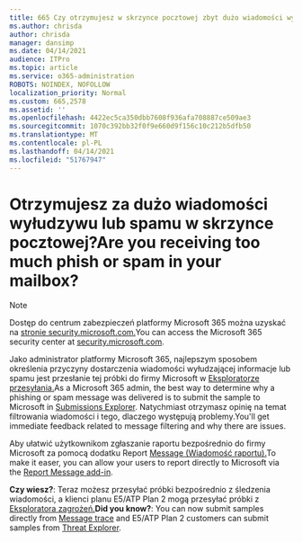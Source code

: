 ```yaml
---
title: 665 Czy otrzymujesz w skrzynce pocztowej zbyt dużo wiadomości wyłudowych lub spamu?
ms.author: chrisda
author: chrisda
manager: dansimp
ms.date: 04/14/2021
audience: ITPro
ms.topic: article
ms.service: o365-administration
ROBOTS: NOINDEX, NOFOLLOW
localization_priority: Normal
ms.custom: 665,2578
ms.assetid: ''
ms.openlocfilehash: 4422ec5ca350dbb7608f936afa708887ce509ae3
ms.sourcegitcommit: 1070c392bb32f0f9e660d9f156c10c212b5dfb50
ms.translationtype: MT
ms.contentlocale: pl-PL
ms.lasthandoff: 04/14/2021
ms.locfileid: "51767947"
---
```

# <a name="are-you-receiving-too-much-phish-or-spam-in-your-mailbox"></a><span data-ttu-id="c713e-102">Otrzymujesz za dużo wiadomości wyłudzywu lub spamu w skrzynce pocztowej?</span><span class="sxs-lookup"><span data-stu-id="c713e-102">Are you receiving too much phish or spam in your mailbox?</span></span>

> [!NOTE]
> <span data-ttu-id="c713e-103">Dostęp do centrum zabezpieczeń platformy Microsoft 365 można uzyskać na [stronie security.microsoft.com.](https://security.microsoft.com)</span><span class="sxs-lookup"><span data-stu-id="c713e-103">You can access the Microsoft 365 security center at [security.microsoft.com](https://security.microsoft.com).</span></span>

<span data-ttu-id="c713e-104">Jako administrator platformy Microsoft 365, najlepszym sposobem określenia przyczyny dostarczenia wiadomości wyłudzającej informacje lub spamu jest przesłanie tej próbki do firmy Microsoft w [Eksploratorze przesyłania.](https://security.microsoft.com/reportsubmission)</span><span class="sxs-lookup"><span data-stu-id="c713e-104">As a Microsoft 365 admin, the best way to determine why a phishing or spam message was delivered is to submit the sample to Microsoft in [Submissions Explorer](https://security.microsoft.com/reportsubmission).</span></span> <span data-ttu-id="c713e-105">Natychmiast otrzymasz opinię na temat filtrowania wiadomości i tego, dlaczego występują problemy.</span><span class="sxs-lookup"><span data-stu-id="c713e-105">You'll get immediate feedback related to message filtering and why there are issues.</span></span>

<span data-ttu-id="c713e-106">Aby ułatwić użytkownikom zgłaszanie raportu bezpośrednio do firmy Microsoft za pomocą dodatku Report [Message (Wiadomość raportu).](https://appsource.microsoft.com/product/office/WA104381180?src=office&tab=Overview)</span><span class="sxs-lookup"><span data-stu-id="c713e-106">To make it easer, you can allow your users to report directly to Microsoft via the [Report Message add-in](https://appsource.microsoft.com/product/office/WA104381180?src=office&tab=Overview).</span></span>

<span data-ttu-id="c713e-107">**Czy wiesz?**: Teraz możesz przesyłać próbki bezpośrednio z śledzenia wiadomości, a klienci planu E5/ATP Plan 2 mogą przesyłać próbki z [](https://security.microsoft.com/messagetrace) [Eksploratora zagrożeń.](https://docs.microsoft.com/microsoft-365/security/office-365-security/threat-explorer)</span><span class="sxs-lookup"><span data-stu-id="c713e-107">**Did you know?**: You can now submit samples directly from [Message trace](https://security.microsoft.com/messagetrace) and E5/ATP Plan 2 customers can submit samples from [Threat Explorer](https://docs.microsoft.com/microsoft-365/security/office-365-security/threat-explorer).</span></span>
